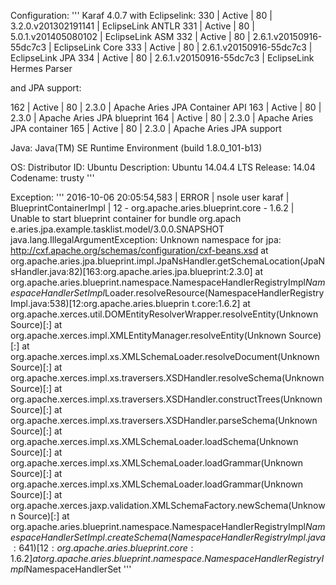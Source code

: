 Configuration:
'''
Karaf 4.0.7 with Eclipselink:
330 | Active | 80 | 3.2.0.v201302191141 | EclipseLink ANTLR
331 | Active | 80 | 5.0.1.v201405080102 | EclipseLink ASM
332 | Active | 80 | 2.6.1.v20150916-55dc7c3 | EclipseLink Core
333 | Active | 80 | 2.6.1.v20150916-55dc7c3 | EclipseLink JPA
334 | Active | 80 | 2.6.1.v20150916-55dc7c3 | EclipseLink Hermes Parser

and JPA support:

162 | Active | 80 | 2.3.0 | Apache Aries JPA Container API
163 | Active | 80 | 2.3.0 | Apache Aries JPA blueprint
164 | Active | 80 | 2.3.0 | Apache Aries JPA container
165 | Active | 80 | 2.3.0 | Apache Aries JPA support

Java:
Java(TM) SE Runtime Environment (build 1.8.0_101-b13)

OS:
Distributor ID: Ubuntu
Description: Ubuntu 14.04.4 LTS
Release: 14.04
Codename: trusty
'''


Exception:
'''
2016-10-06 20:05:54,583 | ERROR | nsole user karaf | BlueprintContainerImpl           | 12 - org.apache.aries.blueprint.core - 1.6.2 | Unable to start blueprint container for bundle org.apach
e.aries.jpa.example.tasklist.model/3.0.0.SNAPSHOT
java.lang.IllegalArgumentException: Unknown namespace for jpa: http://cxf.apache.org/schemas/configuration/cxf-beans.xsd
        at org.apache.aries.jpa.blueprint.impl.JpaNsHandler.getSchemaLocation(JpaNsHandler.java:82)[163:org.apache.aries.jpa.blueprint:2.3.0]
        at org.apache.aries.blueprint.namespace.NamespaceHandlerRegistryImpl$NamespaceHandlerSetImpl$Loader.resolveResource(NamespaceHandlerRegistryImpl.java:538)[12:org.apache.aries.blueprin
t.core:1.6.2]
        at org.apache.xerces.util.DOMEntityResolverWrapper.resolveEntity(Unknown Source)[:]
        at org.apache.xerces.impl.XMLEntityManager.resolveEntity(Unknown Source)[:]
        at org.apache.xerces.impl.xs.XMLSchemaLoader.resolveDocument(Unknown Source)[:]
        at org.apache.xerces.impl.xs.traversers.XSDHandler.resolveSchema(Unknown Source)[:]
        at org.apache.xerces.impl.xs.traversers.XSDHandler.constructTrees(Unknown Source)[:]
        at org.apache.xerces.impl.xs.traversers.XSDHandler.parseSchema(Unknown Source)[:]
        at org.apache.xerces.impl.xs.XMLSchemaLoader.loadSchema(Unknown Source)[:]
        at org.apache.xerces.impl.xs.XMLSchemaLoader.loadGrammar(Unknown Source)[:]
        at org.apache.xerces.impl.xs.XMLSchemaLoader.loadGrammar(Unknown Source)[:]
        at org.apache.xerces.jaxp.validation.XMLSchemaFactory.newSchema(Unknown Source)[:]
        at org.apache.aries.blueprint.namespace.NamespaceHandlerRegistryImpl$NamespaceHandlerSetImpl.createSchema(NamespaceHandlerRegistryImpl.java:641)[12:org.apache.aries.blueprint.core:1.6.2]
        at org.apache.aries.blueprint.namespace.NamespaceHandlerRegistryImpl$NamespaceHandlerSet
'''
